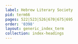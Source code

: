 ```yaml
---
label: Hebrew Literary Society
pid: term66
pages: 522|523|526|670|675|695
order: '0398'
layout: generic_index_term
collection: index-headings
---
```

